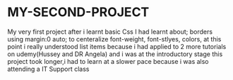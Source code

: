 # MY-SECOND-PROJECT
My very first project after i learnt basic Css
I had learnt about;
borders
using margin:0 auto; to centeralize
font-weight, font-stlyes, colors, 
at this point i really understood list items because i had applied to 2 more tutorials on udemy(Hussey and DR Angela) and i was at the introductory stage
this project took longer,i had to learn at a slower pace because i was also attending a IT Support class 

